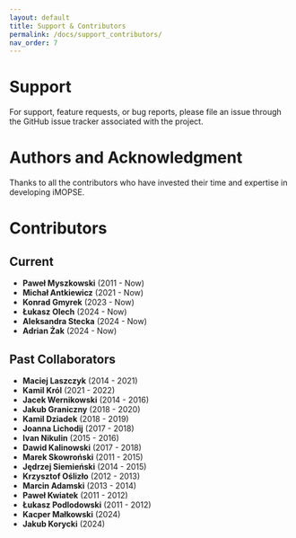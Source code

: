 ```yaml
---
layout: default
title: Support & Contributors
permalink: /docs/support_contributors/
nav_order: 7
---
```


# Support
For support, feature requests, or bug reports, please file an issue through the GitHub issue tracker associated with the project.

# Authors and Acknowledgment
Thanks to all the contributors who have invested their time and expertise in developing iMOPSE.

# Contributors
## Current
- **Paweł Myszkowski** (2011 - Now)
- **Michał Antkiewicz** (2021 - Now)
- **Konrad Gmyrek** (2023 - Now)
- **Łukasz Olech** (2024 - Now)
- **Aleksandra Stecka** (2024 - Now)
- **Adrian Żak** (2024 - Now)


## Past Collaborators
- **Maciej Laszczyk** (2014 - 2021)
- **Kamil Król** (2021 - 2022)
- **Jacek Wernikowski** (2014 - 2016)
- **Jakub Graniczny** (2018 - 2020)
- **Kamil Dziadek** (2018 - 2019)
- **Joanna Lichodij** (2017 - 2018)
- **Ivan Nikulin** (2015 - 2016)
- **Dawid Kalinowski** (2017 - 2018)
- **Marek Skowroński** (2011 - 2015)
- **Jędrzej Siemieński** (2014 - 2015)
- **Krzysztof Oślizło** (2012 - 2013)
- **Marcin Adamski** (2013 - 2014)
- **Paweł Kwiatek** (2011 - 2012)
- **Łukasz Podlodowski** (2011 - 2012)
- **Kacper Małkowski** (2024)
- **Jakub Korycki** (2024)